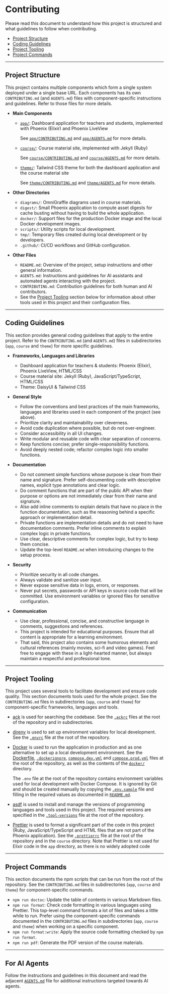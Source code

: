 # Contributing

Please read this document to understand how this project is structured and what
guidelines to follow when contributing.

- [Project Structure](#project-structure)
- [Coding Guidelines](#coding-guidelines)
- [Project Tooling](#project-tooling)
- [Project Commands](#project-commands)

---

## Project Structure

This project contains multiple components which form a single system deployed
under a single base URL. Each components has its own `CONTRIBUTING.md` (and
`AGENTS.md`) files with component-specific instructions and guidelines. Refer to
those files for more details.

- **Main Components**
  - [`app/`](./app): Dashboard application for teachers and students,
    implemented with Phoenix (Elixir) and Phoenix LiveView

    See [`app/CONTRIBUTING.md`][app-contributing] and
    [`app/AGENTS.md`][app-agents] for more details.

  - [`course/`](./course): Course material site, implemented with Jekyll (Ruby)

    See [`course/CONTRIBUTING.md`][course-contributing] and
    [`course/AGENTS.md`][course-agents] for more details.

  - [`theme/`](./theme): Tailwind CSS theme for both the dashboard application
    and the course material site

    See [`theme/CONTRIBUTING.md`][theme-contributing] and
    [`theme/AGENTS.md`][theme-agents] for more details.

- **Other Directories**
  - `diagrams/`: OmniGraffle diagrams used in course materials.
  - `digest/`: Small Phoenix application to compute asset digests for cache
    busting without having to build the whole application.
  - `docker/`: Support files for the production Docker image and the local
    Docker development images.
  - `scripts/`: Utility scripts for local development.
  - `tmp/`: Temporary files created during local development or by developers.
  - `.github/`: CI/CD workflows and GitHub configuration.

- **Other Files**
  - `README.md`: Overview of the project, setup instructions and other general
    information.
  - `AGENTS.md`: Instructions and guidelines for AI assistants and automated
    agents interacting with the project.
  - `CONTRIBUTING.md`: Contribution guidelines for both human and AI
    contributors.
  - See the [Project Tooling](#project-tooling) section below for information
    about other tools used in this project and their configuration files.

---

## Coding Guidelines

This section provides general coding guidelines that apply to the entire
project. Refer to the `CONTRIBUTING.md` (and `AGENTS.md`) files in
subdirectories (`app`, `course` and `theme`) for more specific guidelines.

- **Frameworks, Languages and Libraries**
  - Dashboard application for teachers & students: Phoenix (Elixir), Phoenix
    LiveView, HTML/CSS
  - Course material site: Jekyll (Ruby), JavaScript/TypeScript, HTML/CSS
  - Theme: DaisyUI & Tailwind CSS

- **General Style**
  - Follow the conventions and best practices of the main frameworks, languages
    and libraries used in each component of the project (see above).
  - Prioritize clarity and maintainability over cleverness.
  - Avoid code duplication where possible, but do not over-engineer.
  - Consider accessibility in all UI changes.
  - Write modular and reusable code with clear separation of concerns.
  - Keep functions concise; prefer single-responsibility functions.
  - Avoid deeply nested code; refactor complex logic into smaller functions.

- **Documentation**
  - Do not comment simple functions whose purpose is clear from their name and
    signature. Prefer self-documenting code with descriptive names, explicit
    type annotations and clear logic.
  - Do comment functions that are part of the public API when their purpose or
    options are not immediately clear from their name and signature.
  - Also add inline comments to explain details that have no place in the
    function documentation, such as the reasoning behind a specific approach or
    implementation detail.
  - Private functions are implementation details and do not need to have
    documentation comments. Prefer inline comments to explain complex logic in
    private functions.
  - Use clear, descriptive comments for complex logic, but try to keep them
    concise.
  - Update the top-level `README.md` when introducing changes to the setup
    process.

- **Security**
  - Prioritize security in all code changes.
  - Always validate and sanitize user input.
  - Never expose sensitive data in logs, errors, or responses.
  - Never put secrets, passwords or API keys in source code that will be
    committed. Use environment variables or ignored files for sensitive
    configuration.

- **Communication**
  - Use clear, professional, concise, and constructive language in comments,
    suggestions and references.
  - This project is intended for educational purposes. Ensure that all content is
    appropriate for a learning environment.
  - That said, this project also contains some humorous elements and cultural
    references (mainly movies, sci-fi and video games). Feel free to engage with
    these in a light-hearted manner, but always maintain a respectful and
    professional tone.

---

## Project Tooling

This project uses several tools to facilitate development and ensure code
quality. This section documents tools used for the whole project. See the
`CONTRIBUTING.md` files in subdirectories (`app`, `course` and `theme`) for
component-specific frameworks, languages and tools.

- [ack](https://beyondgrep.com) is used for searching the codebase. See the
  [`.ackrc`](./.ackrc) files at the root of the repository and in
  subdirectories.
- [direnv](https://direnv.net) is used to set up environment variables for local
  development. See the [`.envrc`](./.envrc) file at the root of the repository.
- [Docker](https://www.docker.com) is used to run the application in production
  and as one alternative to set up a local development environment. See the
  [Dockerfile](./Dockerfile), [`.dockerignore`](./.dockerignore),
  [`compose.dev.yml`](./compose.dev.yml) and
  [`compose.prod.yml`](./compose.prod.yml) files at the root of the repository,
  as well as the contents of the [`docker/`](./docker) directory.

  The `.env` file at the root of the repository contains environment variables
  used for local development with Docker Compose. It is ignored by Git and
  should be created manually by copying the [`.env.sample`](./.env.sample) file
  and filling in the required values as documented in
  [`README.md`](./README.md).

- [asdf](https://asdf-vm.com) is used to install and manage the versions of
  programming languages and tools used in this project. The required versions
  are specified in the [`.tool-versions`](./.tool-versions) file at the root of
  the repository.
- [Prettier](https://prettier.io) is used to format a significant part of the
  code in this project (Ruby, JavaScript/TypeScript and HTML files that are not
  part of the Phoenix application). See the [`.prettierrc`](./.prettierrc) file
  at the root of the repository and in the `course` directory. Note that
  Prettier is not used for Elixir code in the `app` directory, as there is no
  widely adopted code

---

## Project Commands

This section documents the npm scripts that can be run from the root of the
repository. See the `CONTRIBUTING.md` files in subdirectories (`app`, `course`
and `theme`) for component-specific commands.

- `npm run doctoc`: Update the table of contents in various Markdown files.
- `npm run format`: Check code formatting in various languages using Prettier.
  This top-level command formats a lot of files and takes a little while to run.
  Prefer using the component-specific commands documented in the
  `CONTRIBUTING.md` files in subdirectories (`app`, `course` and `theme`) when
  working on a specific component.
- `npm run format:write`: Apply the source code formatting checked by `npm run format`.
- `npm run pdf`: Generate the PDF version of the course materials.

---

## For AI Agents

Follow the instructions and guidelines in this document and read the adjacent
[`AGENTS.md`](./AGENTS.md) file for additional instructions targeted towards AI
agents.

[agents]: ./AGENTS.md
[app-agents]: ./app/AGENTS.md
[app-contributing]: ./app/CONTRIBUTING.md
[course-agents]: ./course/AGENTS.md
[course-contributing]: ./course/CONTRIBUTING.md
[theme-agents]: ./theme/AGENTS.md
[theme-contributing]: ./theme/CONTRIBUTING.md
